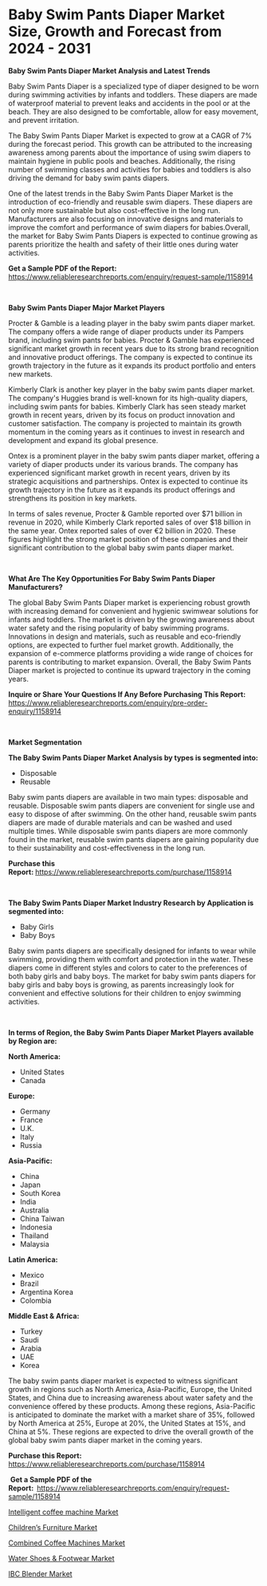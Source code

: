 <p><h1>Baby Swim Pants Diaper Market Size, Growth and Forecast from 2024 - 2031</h1></p><p><strong>Baby Swim Pants Diaper Market Analysis and Latest Trends</strong></p>
<p><p>Baby Swim Pants Diaper is a specialized type of diaper designed to be worn during swimming activities by infants and toddlers. These diapers are made of waterproof material to prevent leaks and accidents in the pool or at the beach. They are also designed to be comfortable, allow for easy movement, and prevent irritation.</p><p>The Baby Swim Pants Diaper Market is expected to grow at a CAGR of 7% during the forecast period. This growth can be attributed to the increasing awareness among parents about the importance of using swim diapers to maintain hygiene in public pools and beaches. Additionally, the rising number of swimming classes and activities for babies and toddlers is also driving the demand for baby swim pants diapers.</p><p>One of the latest trends in the Baby Swim Pants Diaper Market is the introduction of eco-friendly and reusable swim diapers. These diapers are not only more sustainable but also cost-effective in the long run. Manufacturers are also focusing on innovative designs and materials to improve the comfort and performance of swim diapers for babies.Overall, the market for Baby Swim Pants Diapers is expected to continue growing as parents prioritize the health and safety of their little ones during water activities.</p></p>
<p><strong>Get a Sample PDF of the Report:&nbsp;</strong> <a href="https://www.reliableresearchreports.com/enquiry/request-sample/1158914">https://www.reliableresearchreports.com/enquiry/request-sample/1158914</a></p>
<p>&nbsp;</p>
<p><strong>Baby Swim Pants Diaper Major Market Players</strong></p>
<p><p>Procter & Gamble is a leading player in the baby swim pants diaper market. The company offers a wide range of diaper products under its Pampers brand, including swim pants for babies. Procter & Gamble has experienced significant market growth in recent years due to its strong brand recognition and innovative product offerings. The company is expected to continue its growth trajectory in the future as it expands its product portfolio and enters new markets.</p><p>Kimberly Clark is another key player in the baby swim pants diaper market. The company's Huggies brand is well-known for its high-quality diapers, including swim pants for babies. Kimberly Clark has seen steady market growth in recent years, driven by its focus on product innovation and customer satisfaction. The company is projected to maintain its growth momentum in the coming years as it continues to invest in research and development and expand its global presence.</p><p>Ontex is a prominent player in the baby swim pants diaper market, offering a variety of diaper products under its various brands. The company has experienced significant market growth in recent years, driven by its strategic acquisitions and partnerships. Ontex is expected to continue its growth trajectory in the future as it expands its product offerings and strengthens its position in key markets.</p><p>In terms of sales revenue, Procter & Gamble reported over $71 billion in revenue in 2020, while Kimberly Clark reported sales of over $18 billion in the same year. Ontex reported sales of over €2 billion in 2020. These figures highlight the strong market position of these companies and their significant contribution to the global baby swim pants diaper market.</p></p>
<p>&nbsp;</p>
<p><strong>What Are The Key Opportunities For Baby Swim Pants Diaper Manufacturers?</strong></p>
<p><p>The global Baby Swim Pants Diaper market is experiencing robust growth with increasing demand for convenient and hygienic swimwear solutions for infants and toddlers. The market is driven by the growing awareness about water safety and the rising popularity of baby swimming programs. Innovations in design and materials, such as reusable and eco-friendly options, are expected to further fuel market growth. Additionally, the expansion of e-commerce platforms providing a wide range of choices for parents is contributing to market expansion. Overall, the Baby Swim Pants Diaper market is projected to continue its upward trajectory in the coming years.</p></p>
<p><strong>Inquire or Share Your Questions If Any Before Purchasing This Report:</strong> <a href="https://www.reliableresearchreports.com/enquiry/pre-order-enquiry/1158914">https://www.reliableresearchreports.com/enquiry/pre-order-enquiry/1158914</a></p>
<p>&nbsp;</p>
<p><strong>Market Segmentation</strong></p>
<p><strong>The Baby Swim Pants Diaper Market Analysis by types is segmented into:</strong></p>
<p><ul><li>Disposable</li><li>Reusable</li></ul></p>
<p><p>Baby swim pants diapers are available in two main types: disposable and reusable. Disposable swim pants diapers are convenient for single use and easy to dispose of after swimming. On the other hand, reusable swim pants diapers are made of durable materials and can be washed and used multiple times. While disposable swim pants diapers are more commonly found in the market, reusable swim pants diapers are gaining popularity due to their sustainability and cost-effectiveness in the long run.</p></p>
<p><strong>Purchase this Report:&nbsp;</strong><a href="https://www.reliableresearchreports.com/purchase/1158914">https://www.reliableresearchreports.com/purchase/1158914</a></p>
<p>&nbsp;</p>
<p><strong>The Baby Swim Pants Diaper Market Industry Research by Application is segmented into:</strong></p>
<p><ul><li>Baby Girls</li><li>Baby Boys</li></ul></p>
<p><p>Baby swim pants diapers are specifically designed for infants to wear while swimming, providing them with comfort and protection in the water. These diapers come in different styles and colors to cater to the preferences of both baby girls and baby boys. The market for baby swim pants diapers for baby girls and baby boys is growing, as parents increasingly look for convenient and effective solutions for their children to enjoy swimming activities.</p></p>
<p>&nbsp;</p>
<p><strong>In terms of Region, the Baby Swim Pants Diaper Market Players available by Region are:</strong></p>
<p>
    <p> <strong> North America: </strong>
        <ul>
            <li>United States</li>
            <li>Canada</li>
        </ul>
        </p> 
    <p> <strong> Europe: </strong>
        <ul>
            <li>Germany</li>
            <li>France</li>
            <li>U.K.</li>
            <li>Italy</li>
            <li>Russia</li>
        </ul>
        </p> 
    <p> <strong> Asia-Pacific: </strong>
        <ul>
            <li>China</li>
            <li>Japan</li>
            <li>South Korea</li>
            <li>India</li>
            <li>Australia</li>
            <li>China Taiwan</li>
            <li>Indonesia</li>
            <li>Thailand</li>
            <li>Malaysia</li>
        </ul>
        </p> 
    <p> <strong> Latin America: </strong>
        <ul>
            <li>Mexico</li>
            <li>Brazil</li>
            <li>Argentina Korea</li>
            <li>Colombia</li>
        </ul>
        </p> 
    <p> <strong> Middle East & Africa: </strong>
        <ul>
            <li>Turkey</li>
            <li>Saudi</li>
            <li>Arabia</li>
            <li>UAE</li>
            <li>Korea</li>
        </ul>
    </p>
    </p>
<p><p>The baby swim pants diaper market is expected to witness significant growth in regions such as North America, Asia-Pacific, Europe, the United States, and China due to increasing awareness about water safety and the convenience offered by these products. Among these regions, Asia-Pacific is anticipated to dominate the market with a market share of 35%, followed by North America at 25%, Europe at 20%, the United States at 15%, and China at 5%. These regions are expected to drive the overall growth of the global baby swim pants diaper market in the coming years.</p></p>
<p><strong>Purchase this Report: </strong><a href="https://www.reliableresearchreports.com/purchase/1158914">https://www.reliableresearchreports.com/purchase/1158914</a></p>
<p>&nbsp;<strong>Get a Sample PDF of the Report:&nbsp;&nbsp;</strong><a href="https://www.reliableresearchreports.com/enquiry/request-sample/1158914">https://www.reliableresearchreports.com/enquiry/request-sample/1158914</a></p>
<p><strong></strong></p>
<p><p><a href="https://issuu.com/reportprime-2/docs/intelligent-coffee-machine-market-size-2030.pptx">Intelligent coffee machine Market</a></p><p><a href="https://github.com/lubmix/Market-Research-Report-List-1/blob/main/childrens-furniture-market.md">Children’s Furniture Market</a></p><p><a href="https://issuu.com/reportprime-2/docs/combined-coffee-machines-market-size-2030.pptx">Combined Coffee Machines Market</a></p><p><a href="https://github.com/Hazelklievgspy6vdcsmu106w/Market-Research-Report-List-1/blob/main/water-shoes-footwear-market.md">Water Shoes & Footwear Market</a></p><p><a href="https://medium.com/@pierstaylor668/ibc-blender-market-research-report-its-history-and-forecast-2024-to-2031-3600c177cf70">IBC Blender Market</a></p></p>